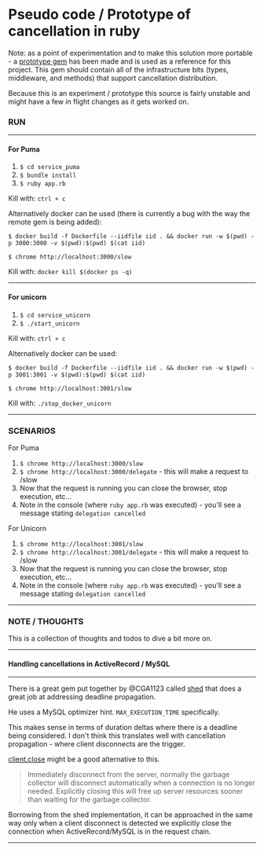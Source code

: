 # Pseudo code / Prototype of cancellation in ruby

Note: as a point of experimentation and to make this solution more portable - a [prototype gem](https://github.com/nickfloyd/cancellation) has been made and is used as a reference for this project. This gem should contain all of the infrastructure bits (types, middleware, and methods) that support cancellation distribution. 

Because this is an experiment / prototype this source is fairly unstable and might have a few in flight changes as it gets worked on.

### RUN 

----

#### For Puma

1. `$ cd service_puma`
2. `$ bundle install`
3. `$ ruby app.rb`

Kill with: `ctrl + c`


Alternatively docker can be used (there is currently a bug with the way the remote gem is being added):

`$ docker build -f Dockerfile --iidfile iid . && docker run -w $(pwd) -p 3000:3000 -v $(pwd):$(pwd) $(cat iid)`  

`$ chrome http://localhost:3000/slow`

Kill with: `docker kill $(docker ps -q)`

----
#### For unicorn

1. `$ cd service_unicorn`
2. `$ ./start_unicorn`

Kill with: `ctrl + c`


Alternatively docker can be used:

`$ docker build -f Dockerfile --iidfile iid . && docker run -w $(pwd) -p 3001:3001 -v $(pwd):$(pwd) $(cat iid)`  

`$ chrome http://localhost:3001/slow`

Kill with: `./stop_docker_unicorn`

----
### SCENARIOS

For Puma

1. `$ chrome http://localhost:3000/slow`
2. `$ chrome http://localhost:3000/delegate` - this will make a request to /slow
3. Now that the request is running you can close the browser, stop execution, etc...
4. Note in the console (where `ruby app.rb` was executed) - you'll see a message stating `delegation cancelled`


For Unicorn

1. `$ chrome http://localhost:3001/slow`
2. `$ chrome http://localhost:3001/delegate` - this will make a request to /slow
3. Now that the request is running you can close the browser, stop execution, etc...
4. Note in the console (where `ruby app.rb` was executed) - you'll see a message stating `delegation cancelled`

----

### NOTE / THOUGHTS  
This is a collection of thoughts and todos to dive a bit more on.  

----
#### Handling cancellations in ActiveRecord / MySQL
----

There is a great gem put together by @CGA1123 called [shed](https://github.com/CGA1123/shed/blob/main/ruby/lib/shed/active_record.rb) that does a great job at addressing deadline propagation.  

He uses a MySQL optimizer hint. `MAX_EXECUTION_TIME` specifically.

This makes sense in terms of duration deltas where there is a deadline being considered. I don't think this translates well with cancellation propagation - where client disconnects are the trigger.

[client.close](https://rubydoc.info/gems/mysql2/0.3.13/Mysql2/Client#close-instance_method) might be a good alternative to this.

> Immediately disconnect from the server, normally the garbage collector will disconnect automatically when a connection is no longer needed. Explicitly closing this will free up server resources sooner than waiting for the garbage collector.

Borrowing from the shed implementation, it can be approached in the same way only when a client disconnect is detected we explicitly close the connection when ActiveRecord/MySQL is in the request chain.

----
